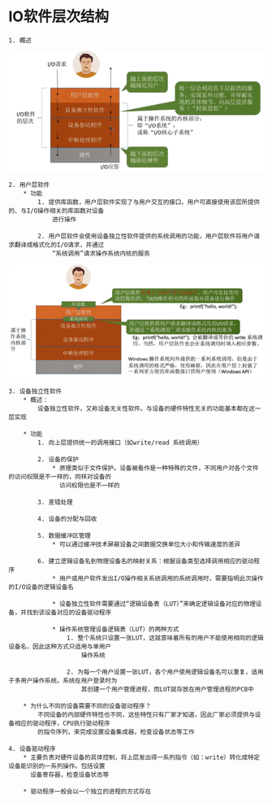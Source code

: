 # IO软件层次结构
    1. 概述

<img src="./img/img130.png" width=820>

    2. 用户层软件
        * 功能
            1. 提供库函数，用户层软件实现了与用户交互的接口，用户可直接使用该层所提供的、与I/O操作相关的库函数对设备
                进行操作
            
            2. 用户层软件会使用设备独立性软件提供的系统调用的功能，用户层软件将用户请求翻译成格式化的I/O请求，并通过
                “系统调用”请求操作系统内核的服务 

<img src="./img/img131.png" width=820>

    3. 设备独立性软件
        * 概述：
            设备独立性软件，又称设备无关性软件。与设备的硬件特性无关的功能基本都在这一层实现

        * 功能
            1. 向上层提供统一的调用接口（如write/read 系统调用）

            2. 设备的保护
                * 原理类似于文件保护。设备被看作是一种特殊的文件，不同用户对各个文件的访问权限是不一样的，同样对设备的
                  访问权限也是不一样的
                
            3. 差错处理

            4. 设备的分配与回收

            5. 数据缓冲区管理
                * 可以通过缓冲技术屏蔽设备之间数据交换单位大小和传输速度的差异

            6. 建立逻辑设备名到物理设备名的映射关系：根据设备类型选择调用相应的驱动程序
                * 用户或用户软件发出I/O操作相关系统调用的系统调用时，需要指明此次操作的I/O设备的逻辑设备名
                
                * 设备独立性软件需要通过“逻辑设备表（LUT）”来确定逻辑设备对应的物理设备，并找到该设备对应的设备驱动程序

                * 操作系统管理设备逻辑表（LUT）的两种方式
                    1. 整个系统只设置一张LUT，这就意味着所有的用户不能使用相同的逻辑设备名，因此这种方式只适用与单用户
                        操作系统

                    2. 为每一个用户设置一张LUT，各个用户使用逻辑设备名可以重复，适用于多用户操作系统。系统在用户登录时为
                        其创建一个用户管理进程，而LUT就存放在用户管理进程的PCB中

        * 为什么不同的设备需要不同的设备驱动程序？
            不同设备的内部硬件特性也不同，这些特性只有厂家才知道，因此厂家必须提供与设备相应的驱动程序，CPU执行驱动程序
            的指令序列，来完成设置设备集成器，检查设备状态等工作

    4. 设备驱动程序
        * 主要负责对硬件设备的具体控制，将上层发出得一系列指令（如：write）转化成特定设备能识别的一系列操作。包括设置
          设备寄存器，检查设备状态等

        * 驱动程序一般会以一个独立的进程的方式存在




